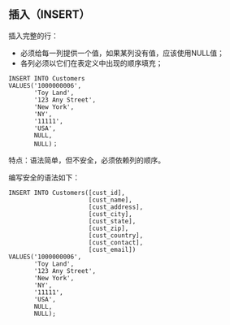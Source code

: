 ## 插入（INSERT）

插入完整的行：

* 必须给每一列提供一个值，如果某列没有值，应该使用NULL值；
* 各列必须以它们在表定义中出现的顺序填充；

```
INSERT INTO Customers
VALUES('1000000006', 
       'Toy Land',
       '123 Any Street',
       'New York',
       'NY',
       '11111',
       'USA',
       NULL,
       NULL)；
```

特点：语法简单，但不安全，必须依赖列的顺序。

编写安全的语法如下：

```
INSERT INTO Customers([cust_id], 
					  [cust_name], 
					  [cust_address], 
					  [cust_city], 
					  [cust_state], 
					  [cust_zip], 
					  [cust_country], 
					  [cust_contact], 
					  [cust_email])
VALUES('1000000006', 
	   'Toy Land',
	   '123 Any Street',
	   'New York',
	   'NY',
	   '11111',
	   'USA',
	   NULL,
	   NULL);
```



